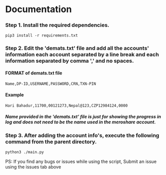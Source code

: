 # Documentation

### Step 1. Install the required dependencies.

`pip3 install -r requirements.txt`

### Step 2. Edit the 'demats.txt' file and add all the accounts' information each account separated by a line break and each information separated by comma ',' and no spaces.

#### FORMAT of demats.txt file

`Name,DP-ID,USERNAME,PASSWORD,CRN,TXN-PIN`

#### Example

`Hari Bahadur,11700,00121273,Nepal@123,CZP12984124,0000`

##### Name provided in the 'demats.txt' file is just for showing the progress in log and does not need to be the name used in the meroshare account.

### Step 3. After adding the account info's, execute the following command from the parent directory.

`python3 ./main.py`

PS: If you find any bugs or issues while using the script, Submit an issue using the issues tab above
